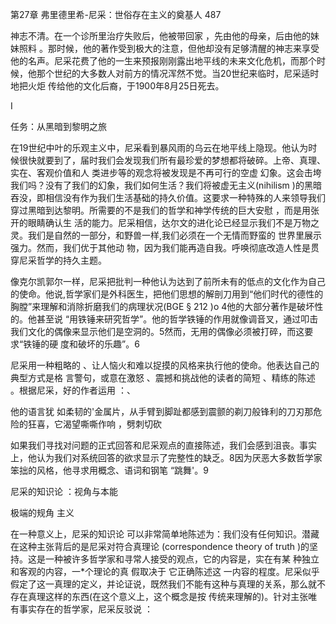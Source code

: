 第27章 弗里德里希-尼采：世俗存在主义的奠基人 487

神志不清。在一个诊所里治疗失败后，他被带回家 ，先由他的母亲，后由他的妹妹照料 。那时候，他的著作受到极大的注意，但他却没有足够清醒的神志来享受他的名声。尼采花费了他的一生来预报刚刚露出地平线的未来文化危机，而那个时候，他那个世纪的大多数人对前方的情况浑然不觉。当20世纪来临时，尼采适时地把火炬 传给他的文化后裔，于1900年8月25日死去。

I

任务：从黑暗到黎明之旅

在19世纪中叶的乐观主义中，尼采看到暴风雨的乌云在地平线上隐现。他认为时候很快就要到了，届时我们会发现我们所有最珍爱的梦想都将破碎。上帝、真理、实在、客观价值和人 类进步等的观念将被发现是不再可行的空虚 幻象。这会击垮我们吗？没有了我们的幻象，我们如何生活？我们将被虚无主义(nihilism  )的黑暗吞没，即相信没有作为我们生活基础的持久价值。这要求一种特殊的人来领导我们穿过黑暗到达黎明。所需要的不是我们的哲学和神学传统的巨大安慰 ，而是用张开的眼睛确认生 活的能力。尼采相信，达尔文的进化论已经显示我们不是万物之灵。我们是自然的一部分，和野兽一样,我们必须在一个无情而野蛮的 世界里展示强力。然而，我们优于其他动 物，因为我们能再造自我。呼唤彻底改造人性是贯穿尼采哲学的持久主题。

像克尔凯郭尔一样，尼采把批判一种他认为达到了前所未有的低点的文化作为自己的使命。他说,哲学家们是外科医生，把他们思想的解剖刀用到“他们时代的德性的胸膛”来理解和消除折磨我们的病理状况(BGE § 212 )o 4他的大部分著作是破坏性 的。他甚至说 “用铁锤来研究哲学”。他的哲学铁锤的作用就像调音叉，通过叩击我们文化的偶像来显示他们是空洞的。5然而，无用的偶像必须被打碎，而这要求“铁锤的硬 度和破坏的乐趣”。6

尼采用一种粗略的 、让人恼火和难以捉摸的风格来执行他的使命。他表达自己的典型方式是格 言警句，或意在激怒 、震撼和挑战他的读者的简短 、精练的陈述 。根据尼采，好的作者运用 ：、

他的语言犹 如柔韧的'金属片，从手臂到脚趾都感到震颤的剃刀般锋利的刀刃那危险的狂喜，它渴望嘶嘶作响 ，劈刺切砍

如果我们寻找对问题的正式回答和尼采观点的直接陈述，我们会感到沮丧。事实上，他认为我们对系统回答的欲求显示了完整性的缺乏。8因为厌恶大多数哲学家笨拙的风格，他寻求用概念、语词和钢笔 “跳舞'。9

尼采的知识论 ：视角与本能

极端的规角 主义

在一种意义上，尼采的知识论 可以非常简单地陈述为：我们没有任何知识。潜藏在这种主张背后的是尼采对符合真理论 (correspondence  theory  of truth )的坚持。这是一种被许多哲学家和寻常人接受的观点，它的内容是，实在有某 种独立和客观的内容，一*个理论的真 假取决于 它正确陈述这 一内容的程度。尼采似乎假定了这一真理的定义，并论证说，既然我们不能有这种与真理的关系，那么就不存在真理这样的东西(在这个意义上，这个概念是按 传统来理解的)。针对主张唯有事实存在的哲学家，尼采反驳说 ：

